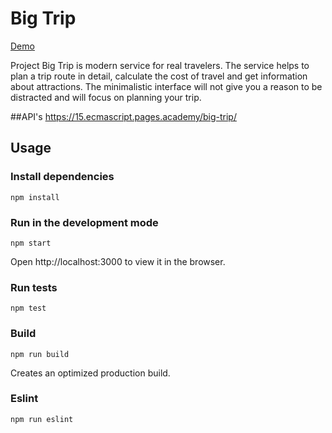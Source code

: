 # Big Trip

<a href="https://inkmakhova.github.io/big-trip/">Demo</a>

Project Big Trip is modern service for real travelers. The service helps to plan a trip route in detail, calculate the cost of travel and get information about attractions. The minimalistic interface will not give you a reason to be distracted and will focus on planning your trip.

##API's
https://15.ecmascript.pages.academy/big-trip/

## Usage

### Install dependencies

```
npm install
```

### Run in the development mode
```
npm start
```
Open http://localhost:3000 to view it in the browser.

### Run tests
```
npm test
```

### Build
```
npm run build
```
Creates an optimized production build.

### Eslint
```
npm run eslint
```

